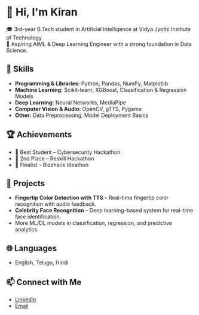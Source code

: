 # 👋 Hi, I'm Kiran  

🎓 3rd-year B.Tech student in Artificial Intelligence at Vidya Jyothi Institute of Technology.  
🚀 Aspiring AIML & Deep Learning Engineer with a strong foundation in Data Science.  

## 🧠 Skills  
- **Programming & Libraries:** Python, Pandas, NumPy, Matplotlib  
- **Machine Learning:** Scikit-learn, XGBoost, Classification & Regression Models  
- **Deep Learning:** Neural Networks, MediaPipe  
- **Computer Vision & Audio:** OpenCV, gTTS, Pygame  
- **Other:** Data Preprocessing, Model Deployment Basics  

## 🏆 Achievements  
- 🥇 Best Student – Cybersecurity Hackathon  
- 🥈 2nd Place – Reskill Hackathon  
- 🎯 Finalist – Bizzhack Ideathon  

## 📂 Projects  
- **Fingertip Color Detection with TTS** – Real-time fingertip color recognition with audio feedback.  
- **Celebrity Face Recognition** – Deep learning–based system for real-time face identification.  
- More ML/DL models in classification, regression, and predictive analytics.  

## 🌐 Languages  
- English, Telugu, Hindi  

## 📫 Connect with Me  
- [LinkedIn](#)  
- [Email](#)  
